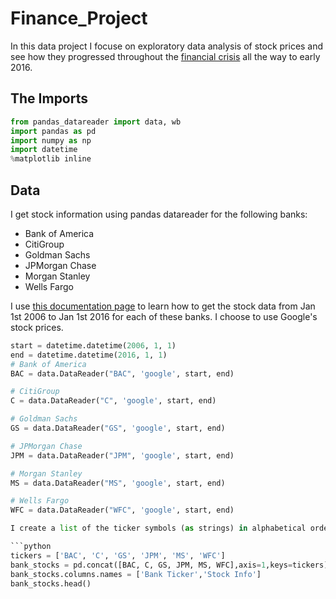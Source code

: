 # Finance_Project
In this data project I focuse on exploratory data analysis of stock prices and see how they progressed throughout the [financial crisis](https://en.wikipedia.org/wiki/Financial_crisis_of_2007%E2%80%932008) all the way to early 2016.

## The Imports

```python
from pandas_datareader import data, wb
import pandas as pd
import numpy as np
import datetime
%matplotlib inline
```
## Data

I get stock information using pandas datareader for the following banks:
- Bank of America
- CitiGroup
- Goldman Sachs
- JPMorgan Chase
- Morgan Stanley
- Wells Fargo

I use [this documentation page](https://pandas-datareader.readthedocs.io/en/latest/remote_data.html) to learn how to get the stock data from Jan 1st 2006 to Jan 1st 2016 for each of these banks.
I choose to use Google's stock prices.
```python
start = datetime.datetime(2006, 1, 1)
end = datetime.datetime(2016, 1, 1)
# Bank of America
BAC = data.DataReader("BAC", 'google', start, end)

# CitiGroup
C = data.DataReader("C", 'google', start, end)

# Goldman Sachs
GS = data.DataReader("GS", 'google', start, end)

# JPMorgan Chase
JPM = data.DataReader("JPM", 'google', start, end)

# Morgan Stanley
MS = data.DataReader("MS", 'google', start, end)

# Wells Fargo
WFC = data.DataReader("WFC", 'google', start, end)

I create a list of the ticker symbols (as strings) in alphabetical order and call this list: tickers. Then I use pd.concat to concatenate the bank dataframes together to a single data frame called bank_stocks. I set the keys argument equal to the tickers list. And set the column name levels.Now I can check the head of the bank_stocks dataframe.

```python
tickers = ['BAC', 'C', 'GS', 'JPM', 'MS', 'WFC']
bank_stocks = pd.concat([BAC, C, GS, JPM, MS, WFC],axis=1,keys=tickers)
bank_stocks.columns.names = ['Bank Ticker','Stock Info']
bank_stocks.head()
```
